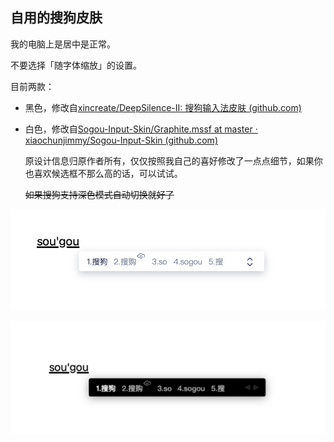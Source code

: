 ## 自用的搜狗皮肤

我的电脑上是居中是正常。

不要选择「随字体缩放」的设置。

目前两款：

- 黑色，修改自[xincreate/DeepSilence-II: 搜狗输入法皮肤 (github.com)](https://github.com/mitoop/sougou-skin/blob/master/程序黑.mssf)

- 白色，修改自[Sogou-Input-Skin/Graphite.mssf at master · xiaochunjimmy/Sogou-Input-Skin (github.com)](https://github.com/xiaochunjimmy/Sogou-Input-Skin/blob/master/Graphite.mssf)

  

  原设计信息归原作者所有，仅仅按照我自己的喜好修改了一点点细节，如果你也喜欢候选框不那么高的话，可以试试。

  ~~如果搜狗支持深色模式自动切换就好了~~

![image-20210307113806207](pic/image-20210307113806207.png)

![image-20210307113842343](pic/image-20210307113842343.png)

